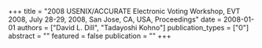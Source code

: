 +++
title = "2008 USENIX/ACCURATE Electronic Voting Workshop, EVT 2008, July 28-29, 2008, San Jose, CA, USA, Proceedings"
date = 2008-01-01
authors = ["David L. Dill", "Tadayoshi Kohno"]
publication_types = ["0"]
abstract = ""
featured = false
publication = ""
+++

